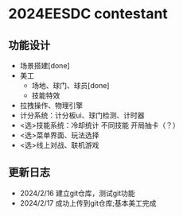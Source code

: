# 2024EESDC contestant
## 功能设计
- 场景搭建[done]
- 美工
    - 场地、球门、球员[done]
    - 技能特效
- 拉拽操作、物理引擎
- 计分系统：计分板ui、球门检测、计时器
- <选>技能系统：冷却统计 不同技能 开局抽卡（？）
- <选>菜单界面、玩法选择
- <选>线上对战、联机游戏
## 更新日志
- 2024/2/16 建立git仓库，测试git功能
- 2024/2/17 成功上传到git仓库;基本美工完成
    
